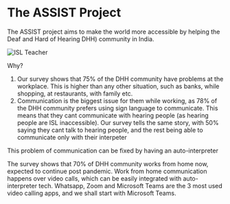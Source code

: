 # The ASSIST Project

The ASSIST project aims to make the world more accessible by helping the Deaf and Hard of Hearing DHH) community in India. <sign language recognition for workplaces>

![ISL Teacher](https://s01.sgp1.digitaloceanspaces.com/facebook/847575-65965-wjmctjrbqs-1502978910.jpg "Image courtesy Prakash Singh, scroll.in")

Why?

1. Our survey shows that 75% of the DHH community have problems at the workplace. This is higher than any other situation, such as banks, while shopping, at restaurants, with family etc.
2. Communication is the biggest issue for them while working, as 78% of the DHH community prefers using sign language to communicate. This means that they cant communicate with hearing people (as hearing people are ISL inaccessible). Our survey tells the same story, with 50% saying they cant talk to hearing people, and the rest being able to communicate only with their interpeter

This problem of communication can be fixed by having an auto-interpreter

The survey shows that 70% of DHH community works from home now, expected to continue post pandemic. Work from home communication happens over video calls, which can be easily integrated with auto-interpreter tech. Whatsapp, Zoom and Microsoft Teams are the 3 most used video calling apps, and we shall start with Microsoft Teams. 
